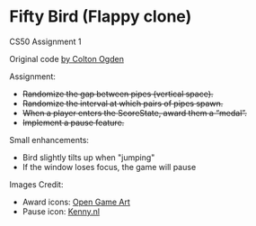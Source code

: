# Fifty Bird (Flappy clone)

 CS50 Assignment 1

 Original code [by Colton Ogden](https://cs50.harvard.edu/games/2018/projects/1/flappy/)

 Assignment:

* ~~Randomize the gap between pipes (vertical space).~~
* ~~Randomize the interval at which pairs of pipes spawn.~~
* ~~When a player enters the ScoreState, award them a “medal”.~~
* ~~Implement a pause feature.~~

Small enhancements:

* Bird slightly tilts up when "jumping"
* If the window loses focus, the game will pause

Images Credit: 

* Award icons: [Open Game Art](https://opengameart.org/content/cc0-award-icons)
* Pause icon: [Kenny.nl](https://kenney.nl/)

